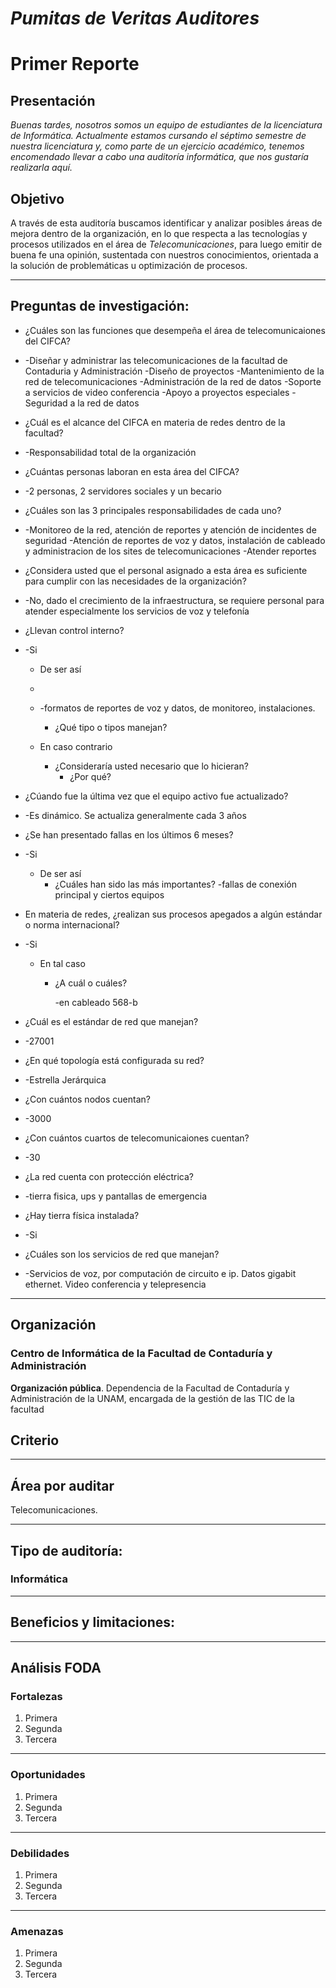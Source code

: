 # *Pumitas de Veritas Auditores*


# Primer Reporte


## Presentación


*Buenas tardes, nosotros somos un equipo de estudiantes de la licenciatura de Informática. Actualmente estamos cursando el séptimo semestre de nuestra licenciatura y, como parte de un ejercicio académico, tenemos encomendado llevar a cabo una auditoría informática, que nos gustaría realizarla aquí.*


## Objetivo


A través de esta auditoría buscamos identificar y analizar posibles áreas de mejora dentro de la organización, en lo que respecta a las tecnologías y procesos utilizados en el área de *Telecomunicaciones*, para luego emitir de buena fe una opinión, sustentada con nuestros conocimientos, orientada a la solución de problemáticas u optimización de procesos.


------


## Preguntas de investigación:
+ ¿Cuáles son las funciones que desempeña el área de telecomunicaiones del CIFCA?
+ 
    -Diseñar y administrar las telecomunicaciones de la facultad de Contaduria y Administración
    -Diseño de proyectos
    -Mantenimiento de la red de telecomunicaciones
    -Administración de la red de datos
    -Soporte a servicios de video conferencia
    -Apoyo a proyectos especiales
    -Seguridad a la red de datos

+ ¿Cuál es el alcance del CIFCA en materia de redes dentro de la facultad?
+ 
    -Responsabilidad total de la organización

+ ¿Cuántas personas laboran en esta área del CIFCA?
+ 
    -2 personas, 2 servidores sociales y un becario

+ ¿Cuáles son las 3 principales responsabilidades de cada uno?
+ 
    -Monitoreo de la red, atención de reportes y atención de incidentes de seguridad
    -Atención de reportes de voz y datos, instalación de cableado y administracion de los sites de telecomunicaciones
    -Atender reportes

+ ¿Considera usted que el personal asignado a esta área es suficiente para cumplir con las necesidades de la organización?
+ 
    -No, dado el crecimiento de la infraestructura, se requiere personal para atender especialmente los servicios de voz y telefonía

+ ¿Llevan control interno?
+   
    -Si

    - De ser así
    - 
    -   -formatos de reportes de voz y datos, de monitoreo, instalaciones.
    
        * ¿Qué tipo o tipos manejan?
        
    - En caso contrario
        * ¿Consideraría usted necesario que lo hicieran?
            + ¿Por qué?
            
+ ¿Cúando fue la última vez que el equipo activo fue actualizado?
+   
    -Es dinámico. Se actualiza generalmente cada 3 años

+ ¿Se han presentado fallas en los últimos 6 meses?
+ 
    -Si

    - De ser así
        * ¿Cuáles han sido las más importantes?
                -fallas de conexión principal y ciertos equipos
                
+ En materia de redes, ¿realizan sus procesos apegados a algún estándar o norma internacional?
+   
    -Si

    - En tal caso
        * ¿A cuál o cuáles?
        
            -en cableado 568-b
            
+ ¿Cuál es el estándar de red que manejan?
+ 
    -27001

+ ¿En qué topología está configurada su red?
+   
    -Estrella Jerárquica

+ ¿Con cuántos nodos cuentan?
+ 
    -3000

+ ¿Con cuántos cuartos de telecomunicaiones cuentan?
+ 
    -30
+ ¿La red cuenta con protección eléctrica?
+ 
    -tierra fisica, ups y pantallas de emergencia

+ ¿Hay tierra física instalada?
+ 
    -Si

+ ¿Cuáles son los servicios de red que manejan?
+ 
    -Servicios de voz, por computación de circuito e ip. Datos gigabit ethernet. Video conferencia y telepresencia

------


## Organización


### Centro de Informática de la Facultad de Contaduría y Administración



**Organización pública**.
Dependencia de la Facultad de Contaduría y Administración de la UNAM, encargada de la gestión de las TIC de la facultad


## Criterio


------



## Área por auditar


Telecomunicaciones.

------



## Tipo de auditoría:


### **Informática**


------



## Beneficios y limitaciones:


-------



## Análisis FODA
### Fortalezas
1. Primera
2. Segunda
3. Tercera


------


### Oportunidades


1. Primera
2. Segunda
3. Tercera


------


### Debilidades
1. Primera
2. Segunda
3. Tercera


------


### Amenazas


1. Primera
2. Segunda
3. Tercera

